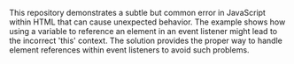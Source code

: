 This repository demonstrates a subtle but common error in JavaScript within HTML that can cause unexpected behavior. The example shows how using a variable to reference an element in an event listener might lead to the incorrect 'this' context.  The solution provides the proper way to handle element references within event listeners to avoid such problems.